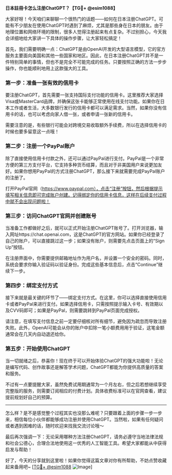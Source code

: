 **日本註冊卡怎么注册ChatGPT？【TG💪+ @esim1088】**

大家好呀！今天咱们来聊聊一个很热门的话题——如何在日本注册ChatGPT。可能有不少朋友在使用ChatGPT时遇到了麻烦，尤其是那些身在日本的朋友。由于地理位置和网络环境的限制，很多人觉得注册起来有点复杂。不过别担心，今天我会详细地给大家讲一下具体的操作步骤，让大家轻松搞定！

首先，我们需要明确一点：ChatGPT是由OpenAI开发的大型语言模型，它的官方服务主要面向美国和其他一些国家和地区。因此，在日本注册ChatGPT并不是一件特别简单的事情，但也不是完全不可能完成的任务。只要按照正确的方法一步步操作，你也能顺利地用上这款强大的工具。

### **第一步：准备一张有效的信用卡**
要注册ChatGPT，首先需要一张支持国际支付功能的信用卡。这里推荐大家选择Visa或MasterCard品牌，并确保这张卡能够正常使用在线支付功能。如果你在日本工作或者生活，大多数银行发行的信用卡都可以满足需求。当然，如果你没有信用卡的话，也可以考虑向家人借一张，或者申请一张新的信用卡。

需要注意的是，有些银行可能会对跨境交易收取额外手续费，所以在选择信用卡的时候也要多留意这一点哦！

### **第二步：注册一个PayPal账户**
除了直接使用信用卡付款之外，还可以通过PayPal进行支付。PayPal是一个非常方便的第三方支付平台，它支持多种货币结算，而且对于非美国用户来说更加友好。如果你想用PayPal的方式注册ChatGPT，那么接下来就需要完成PayPal账户的注册了。

打开PayPal官网（https://www.paypal.com），点击“注册”按钮，然后根据提示填写相关信息即可完成账户创建。记得绑定你的信用卡信息，这样在后续支付过程中就不会出现问题啦！

### **第三步：访问ChatGPT官网并创建账号**
当准备工作都做好之后，就可以正式开始注册ChatGPT账号了。打开浏览器，输入网址https://chat.openai.com，这是ChatGPT的官方网站。如果你已经登录了自己的账户，可以直接跳过这一步；如果没有账户，则需要先点击页面上的“Sign Up”按钮。

在注册界面中，你需要提供邮箱地址作为用户名，并设置一个安全的密码。同时，系统会要求你输入验证码以验证身份。完成这些基本信息后，点击“Continue”继续下一步。

### **第四步：绑定支付方式**
接下来就是最关键的环节了——绑定支付方式。在这里，你可以选择直接使用信用卡或者PayPal来进行支付。如果选择信用卡，只需按照提示输入卡号、有效期以及CVV码即可；如果是PayPal，则需要跳转到PayPal页面完成授权。

请注意，在填写支付信息之前一定要仔细核对所有细节，避免因为疏忽而导致注册失败。此外，OpenAI可能会从你的账户中扣除一笔小额费用用于验证，这笔金额通常会在几天内自动退还给你。

### **第五步：开始使用ChatGPT**
当一切就绪之后，恭喜你！现在终于可以开始体验ChatGPT的强大功能啦！无论是编写代码、创作故事还是解答学术问题，ChatGPT都能为你提供高质量的答案和服务。

不过有一点要提醒大家，虽然免费试用期通常为一个月左右，但之后若想继续享受完整版的服务，则需要订阅相应的付费计划。具体收费标准可以在官网查看，建议提前规划好自己的预算。

---

怎么样？是不是感觉整个过程其实也没那么难呢？只要跟着上面的步骤一步一步来，相信每位小伙伴都能够成功注册并使用ChatGPT。当然啦，如果有任何疑问或者遇到困难的话，随时欢迎来找我交流讨论哦～

最后再次强调一下：无论采用哪种方法注册ChatGPT，请务必遵守当地法律法规和社会公德心，合理合法地使用这一优秀的人工智能工具。希望大家都能从中获得启发与帮助！

好了，今天的分享就到这里啦！如果你觉得这篇文章对你有所帮助，不妨点赞收藏起来备用吧~ [[TG💪+ @esim1088](https://t.me/s/esim1088) ![Image](https://i.postimg.cc/4NQfJmqS/Snipaste-2025-05-13-00-14-12.png)]